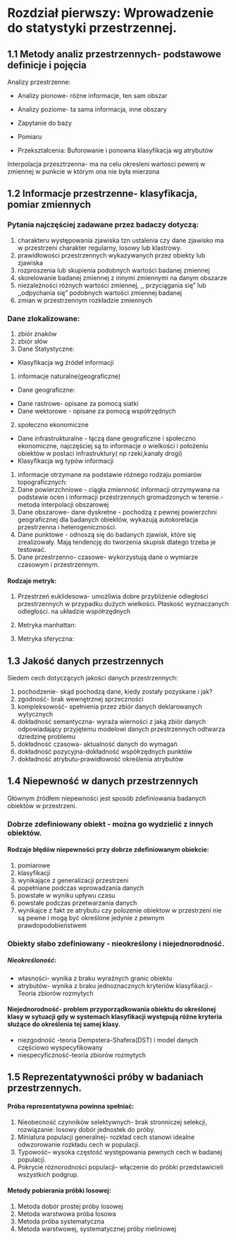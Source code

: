 # Rozdział pierwszy: Wprowadzenie do statystyki przestrzennej.

## 1.1 Metody analiz przestrzennych- podstawowe definicje i pojęcia
Analizy przestrzenne:
* Analizy pionowe- różne informacje, ten sam obszar
* Analizy poziome- ta sama informacja, inne obszary


* Zapytanie do bazy
* Pomiaru
* Przekształcenia: Buforowanie i ponowna klasyfikacja wg atrybutów

Interpolacja przesztrzenna- ma na celu okresleni wartosci pewenj w zmiennej w punkcie w którym ona nie była mierzona
## 1.2 Informacje przestrzenne- klasyfikacja, pomiar zmiennych
### Pytania najczęściej zadawane przez badaczy dotyczą:
1. charakteru występowania zjawiska tzn ustalenia czy dane zjawisko ma w przestrzeni charakter regularny, losowy lub klastrowy.
2. prawidłowości przestrzennych wykazywanych przez obiekty lub zjawiska
3. rozproszenia lub skupienia podobnych wartości badanej zmiennej 
4. skorelowanie badanej zmiennej  z innymi zmiennymi na danym obszarze
5. niezależności różnych wartości zmiennej, ,, przyciągania się” lub ,,odpychania się” podobnych wartości zmiennej badanej 
6. zmian w przestrzennym rozkładzie zmiennych
### Dane zlokalizowane:
1.  zbiór znaków 
2. zbiór słów
3. Dane Statystyczne:
* Klasyfikacja wg źródeł informacji
1.  informacje naturalne(geograficzne)
  * Dane geograficzne:
- Dane rastrowe- opisane za pomocą siatki 
- Dane wektorowe - opisane za pomocą współrzędnych
2. społeczno ekonomiczne
* Dane infrastrukturalne - łączą dane geograficzne i społeczno ekonomiczne, najczęściej są to informacje o wielkości i położeniu obiektów w postaci infrastruktury( np rzeki,kanały drogi)
* Klasyfikacja wg typów informacji
1. informacje otrzymane na podstawie różnego rodzaju pomiarów topograficznych:
1. Dane powierzchniowe - ciągła zmienność informacji otrzymywana na podstawie ocen i informacji przestrzennych gromadzonych w terenie.- metoda interpolacji obszarowej
1. Dane obszarowe- dane dyskretne - pochodzą z pewnej powierzchni geograficznej dla badanych obiektów, wykazują autokorelacja przestrzenna i heterogeniczności.
1. Dane punktowe - odnoszą się do badanych zjawisk, które się zrealizowały. Mają tendencję do tworzenia skupisk dlatego trzeba je testować. 
1. Dane przestrzenno- czasowe- wykorzystują dane o wymiarze czasowym i przestrzennym.

#### Rodzaje metryk:

1. Przestrzeń euklidesowa- umożliwia dobre przybliżenie odległości przestrzennych w przypadku dużych wielkości. Płaskość wyznaczanych odległości.
na układzie współrzędnych 


2. Metryka manhattan:

3. Metryka sferyczna:


## 1.3 Jakość danych przestrzennych

Siedem cech dotyczących jakości danych przestrzennych:
1. pochodzenie- skąd pochodzą dane, kiedy zostały pozyskane i jak?
1. zgodność- brak wewnętrznej sprzeczności
1. kompleksowość- spełnienia przez zbiór danych deklarowanych wytycznych
1. dokładność semantyczna- wyraża wierności z jaką zbiór danych odpowiadający przyjętemu modelowi danych przestrzennych odtwarza dziedzinę problemu
1. dokładność czasowa- aktualność danych do wymagań
1. dokładność pozycyjna-dokładność współrzędnych punktów
1. dokładność atrybutu-prawidłowość określenia atrybutów

## 1.4 Niepewność w danych przestrzennych

Głównym źródłem niepewności jest sposób zdefiniowania badanych obiektów w przestrzeni.

### Dobrze zdefiniowany obiekt - można go wydzielić z innych obiektów.

#### Rodzaje błędów niepewności przy dobrze zdefiniowanym obiekcie:
1. pomiarowe
1. klasyfikacji
1. wynikające z generalizacji przestrzeni
1. popełniane podczas wprowadzania danych
1. powstałe w wyniku upływu czasu 
1. powstałe podczas przetwarzania danych
1. wynikajce z fakt ze atrybutu czy polozenie obiektow w przestrzeni nie są pewne i mogą być określone jedynie z pewnym prawdopodobieństwem
### Obiekty słabo zdefiniowany - nieokreślony i niejednorodność.
##### Nieokreśloność:
* własności- wynika z braku wyraźnych granic obiektu
* atrybutów- wynika z braku jednoznacznych kryteriów klasyfikacji.- Teoria zbiorów rozmytych
#### Niejednorodność- problem przyporządkowania obiektu do określonej klasy w sytuacji gdy w systemach klasyfikacji występują różne kryteria służące do określenia tej samej klasy.
* niezgodność -teoria Dempstera-Shafera(DST) i model danych częściowo wyspecyfikowany
* niespecyficzność-teoria zbiorów rozmytych

## 1.5 Reprezentatywności próby w badaniach przestrzennych.

#### Próba reprezentatywna powinna spełniać:
1. Nieobecność czynników selektywnych- brak stronniczej selekcji, rozwiązanie: losowy dobór jednostek do próby.
1. Miniatura populacji generalnej- rozkład cech stanowi idealne odwzorowanie rozkładu cech w populacji.
1. Typowość– wysoka częstość występowania pewnych cech w badanej populacji.
1. Pokrycie różnorodności populacji-  włączenie do próbki przedstawicieli wszystkich podgrup.
#### Metody pobierania próbki losowej:
1. Metoda dobór prostej próby losowej
1. Metoda warstwowa próba losowa 
1. Metoda próba systematyczna 
1. Metoda warstwowej, systematycznej próby nieliniowej



